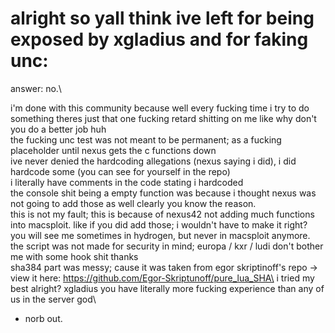 # alright so yall think ive left for being exposed by xgladius and for faking unc:
answer: no.\

i'm done with this community because well every fucking time i try to do something theres just that one fucking retard shitting on me like why don't you do a better job huh\
the fucking unc test was not meant to be permanent; as a fucking placeholder until nexus gets the c functions down\
ive never denied the hardcoding allegations (nexus saying i did), i did hardcode some (you can see for yourself in the repo)\
i literally have comments in the code stating i hardcoded\
the console shit being a empty function was because i thought nexus was not going to add those as well clearly you know the reason.\
this is not my fault; this is because of nexus42 not adding much functions into macsploit. like if you did add those; i wouldn't have to make it right?\
you will see me sometimes in hydrogen, but never in macsploit anymore.\
the script was not made for security in mind; europa / kxr / ludi don't bother me with some hook shit thanks\
sha384 part was messy; cause it was taken from egor skriptinoff's repo -> view it here: https://github.com/Egor-Skriptunoff/pure_lua_SHA\
i tried my best alright? xgladius you have literally more fucking experience than any of us in the server god\

- norb out.
